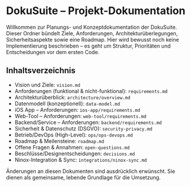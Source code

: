 # DokuSuite – Projekt-Dokumentation

Willkommen zur Planungs- und Konzeptdokumentation der DokuSuite. Dieser Ordner bündelt Ziele, Anforderungen, Architekturüberlegungen, Sicherheitsaspekte sowie eine Roadmap. Hier wird bewusst noch keine Implementierung beschrieben – es geht um Struktur, Prioritäten und Entscheidungen vor dem ersten Code.

## Inhaltsverzeichnis
- Vision und Ziele: `vision.md`
- Anforderungen (funktional & nicht-funktional): `requirements.md`
- Architekturüberblick: `architecture/overview.md`
- Datenmodell (konzeptionell): `data-model.md`
- iOS App – Anforderungen: `ios-app/requirements.md`
- Web-Tool – Anforderungen: `web-tool/requirements.md`
- Backend/Service – Anforderungen: `backend/requirements.md`
- Sicherheit & Datenschutz (DSGVO): `security-privacy.md`
- Betrieb/DevOps (High-Level): `ops/ops-devops.md`
- Roadmap & Meilensteine: `roadmap.md`
- Offene Fragen & Annahmen: `open-questions.md`
 - Beschlüsse/Designentscheidungen: `decisions.md`
 - Ninox-Integration & Sync: `integrations/ninox-sync.md`

Änderungen an diesen Dokumenten sind ausdrücklich erwünscht. Sie dienen als gemeinsame, lebende Grundlage für die Umsetzung.
